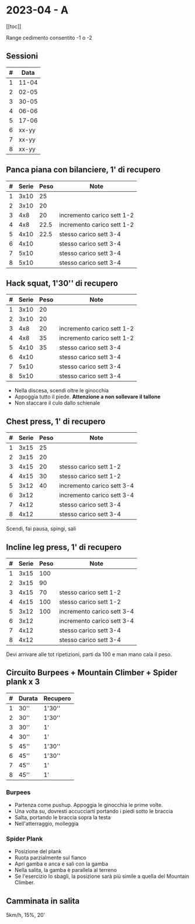 # 2023-04 - A

[[toc]]

Range cedimento consentito -1 o -2

## Sessioni

| #   | Data  |
| --- | ----- |
| 1   | 11-04 |
| 2   | 02-05 |
| 3   | 30-05 |
| 4   | 06-06 |
| 5   | 17-06 |
| 6   | xx-yy |
| 7   | xx-yy |
| 8   | xx-yy |

## Panca piana con bilanciere, 1' di recupero

| #   | Serie | Peso | Note                       |
| --- | ----- | ---- | -------------------------- |
| 1   | 3x10  | 25   |                            |
| 2   | 3x10  | 20   |                            |
| 3   | 4x8   | 20   | incremento carico sett 1-2 |
| 4   | 4x8   | 22.5 | incremento carico sett 1-2 |
| 5   | 4x10  | 22.5 | stesso carico sett 3-4     |
| 6   | 4x10  |      | stesso carico sett 3-4     |
| 7   | 5x10  |      | stesso carico sett 3-4     |
| 8   | 5x10  |      | stesso carico sett 3-4     |

## Hack squat, 1'30'' di recupero

| #   | Serie | Peso | Note                       |
| --- | ----- | ---- | -------------------------- |
| 1   | 3x10  | 20   |                            |
| 2   | 3x10  | 20   |                            |
| 3   | 4x8   | 20   | incremento carico sett 1-2 |
| 4   | 4x8   | 35   | incremento carico sett 1-2 |
| 5   | 4x10  | 35   | stesso carico sett 3-4     |
| 6   | 4x10  |      | stesso carico sett 3-4     |
| 7   | 5x10  |      | stesso carico sett 3-4     |
| 8   | 5x10  |      | stesso carico sett 3-4     |

- Nella discesa, scendi oltre le ginocchia
- Appoggia tutto il piede. **Attenzione a non sollevare il tallone**
- Non staccare il culo dallo schienale

## Chest press, 1' di recupero

| #   | Serie | Peso | Note                       |
| --- | ----- | ---- | -------------------------- |
| 1   | 3x15  | 25   |                            |
| 2   | 3x15  | 20   |                            |
| 3   | 4x15  | 20   | stesso carico sett 1-2     |
| 4   | 4x15  | 30   | stesso carico sett 1-2     |
| 5   | 3x12  | 40   | incremento carico sett 3-4 |
| 6   | 3x12  |      | incremento carico sett 3-4 |
| 7   | 4x12  |      | stesso carico sett 3-4     |
| 8   | 4x12  |      | stesso carico sett 3-4     |

Scendi, fai pausa, spingi, sali

## Incline leg press, 1' di recupero

| #   | Serie | Peso | Note                       |
| --- | ----- | ---- | -------------------------- |
| 1   | 3x15  | 100  |                            |
| 2   | 3x15  | 90   |                            |
| 3   | 4x15  | 70   | stesso carico sett 1-2     |
| 4   | 4x15  | 100  | stesso carico sett 1-2     |
| 5   | 3x12  | 100  | incremento carico sett 3-4 |
| 6   | 3x12  |      | incremento carico sett 3-4 |
| 7   | 4x12  |      | stesso carico sett 3-4     |
| 8   | 4x12  |      | stesso carico sett 3-4     |

Devi arrivare alle tot ripetizioni, parti da 100 e man mano cala il peso.

## Circuito Burpees + Mountain Climber + Spider plank x 3

| #   | Durata | Recupero |
| --- | ------ | -------- |
| 1   | 30''   | 1'30''   |
| 2   | 30''   | 1'30''   |
| 3   | 30''   | 1'       |
| 4   | 30''   | 1'       |
| 5   | 45''   | 1'30''   |
| 6   | 45''   | 1'30''   |
| 7   | 45''   | 1'       |
| 8   | 45''   | 1'       |

### Burpees

- Partenza come pushup. Appoggia le ginocchia le prime volte.
- Una volta su, dovresti accucciarti portando i piedi sotto le braccia
- Salta, portando le braccia sopra la testa
- Nell'atterraggio, molleggia

### Spider Plank

- Posizione del plank
- Ruota parzialmente sul fianco
- Apri gamba e anca e sali con la gamba
- Nella salita, la gamba è parallela al terreno
- Se l'esercizio lo sbagli, la posizione sarà più simile a quella del Mountain Climber.

## Camminata in salita

5km/h, 15%, 20'
